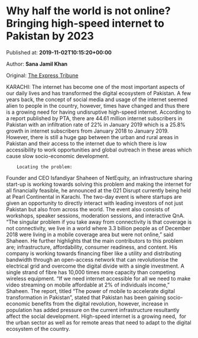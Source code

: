 
# Why half the world is not online? Bringing high-speed internet to Pakistan by 2023

Published at: **2019-11-02T10:15:20+00:00**

Author: **Sana Jamil Khan**

Original: [The Express Tribune](https://tribune.com.pk/story/2092167/8-half-world-not-online-bringing-high-speed-internet-pakistan-2023/)

KARACHI: The internet has become one of the most important aspects of our daily lives and has transformed the digital ecosystem of Pakistan.
A few years back, the concept of social media and usage of the internet seemed alien to people in the country, however, times have changed and thus there is a growing need for having undisruptive high-speed internet.
According to a report published by PTA, there are 44.61 million internet subscribers in Pakistan with an infiltration rate of 22% in January 2019 which is a 25.8% growth in internet subscribers from January 2018 to January 2019.
However, there is still a huge gap between the urban and rural areas in Pakistan and their access to the internet due to which there is low accessibility to work opportunities and global outreach in these areas which cause slow socio-economic development.

        Locating the problem:
      
Founder and CEO Isfandiyar Shaheen of NetEquity, an infrastructure sharing start-up is working towards solving this problem and making the internet for all financially feasible, he announced at the 021 Disrupt currently being held at Pearl Continental in Karachi.
The two-day event is where startups are given an opportunity to directly interact with leading investors of not just Pakistan but also from across the world. The event also consists of workshops, speaker sessions, moderation sessions, and interactive QnA.
“The singular problem if you take away from connectivity is that coverage is not connectivity, we live in a world where 3.3 billion people as of December 2018 were living in a mobile coverage area but were not online,” said Shaheen.
He further highlights that the main contributors to this problem are; infrastructure, affordability, consumer readiness, and content.
His company is working towards financing fiber like a utility and distributing bandwidth through an open-access network that can revolutionise the electrical grid and overcome the digital divide with a single investment.
A single strand of fibre has 10,000 times more capacity than competing wireless equipment.
“If we need internet accessible for all we need to make video streaming on mobile affordable at 2% of individuals income,” Shaheen.
The report, titled “The power of mobile to accelerate digital transformation in Pakistan”, stated that Pakistan has been gaining socio-economic benefits from the digital revolution, however, increase in population has added pressure on the current infrastructure resultantly affect the social development.
High-speed internet is a growing need,  for the urban sector as well as for remote areas that need to adapt to the digital ecosystem of the country.
